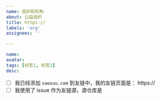 ```yaml
---
name: 组织和机构
about: 公益组织
title: https://
labels: 'org'
assignees: ''

---
```

<!-- 公益组织 -->
```yaml
name:
avatar:
tags: [标签1, 标签2]
desc:
```

<!-- 以下二选一 -->
- [ ] 我已经添加 `xaoxuu.com` 到友链中，我的友链页面是： https://
- [ ] 我使用了 issue 作为友链源，源仓库是
